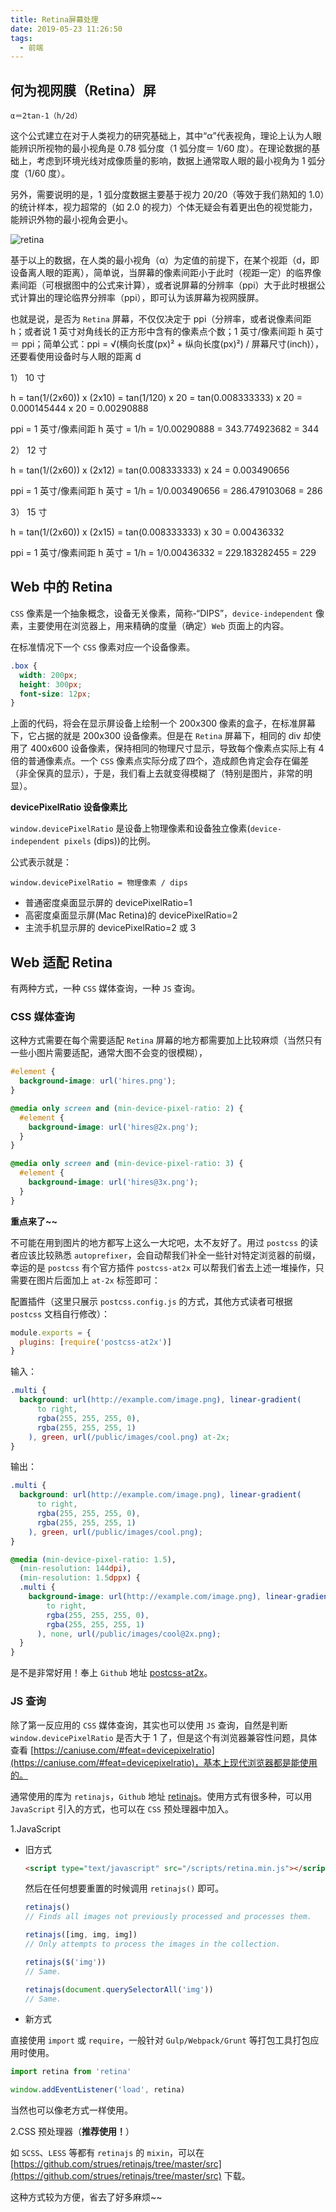 ```yaml
---
title: Retina屏幕处理
date: 2019-05-23 11:26:50
tags:
  - 前端
---
```


## 何为视网膜（Retina）屏

```
α＝2tan-1（h/2d）
```

这个公式建立在对于人类视力的研究基础上，其中“α”代表视角，理论上认为人眼能辨识所视物的最小视角是 0.78 弧分度（1 弧分度＝ 1/60 度）。在理论数据的基础上，考虑到环境光线对成像质量的影响，数据上通常取人眼的最小视角为 1 弧分度（1/60 度）。

<!-- more -->

另外，需要说明的是，1 弧分度数据主要基于视力 20/20（等效于我们熟知的 1.0）的统计样本，视力超常的（如 2.0 的视力）个体无疑会有着更出色的视觉能力，能辨识外物的最小视角会更小。

![retina](/assets/img/retina1.jpg)

基于以上的数据，在人类的最小视角（α）为定值的前提下，在某个视距（d，即设备离人眼的距离），简单说，当屏幕的像素间距小于此时（视距一定）的临界像素间距（可根据图中的公式来计算），或者说屏幕的分辨率（ppi）大于此时根据公式计算出的理论临界分辨率（ppi），即可认为该屏幕为视网膜屏。

也就是说，是否为 `Retina` 屏幕，不仅仅决定于 ppi（分辨率，或者说像素间距 h；或者说 1 英寸对角线长的正方形中含有的像素点个数；1 英寸/像素间距 h 英寸＝ ppi；简单公式：ppi = √(横向长度(px)² + 纵向长度(px)²) / 屏幕尺寸(inch)），还要看使用设备时与人眼的距离 d

1） 10 寸

h = tan(1/(2x60)) x (2x10) = tan(1/120) x 20 = tan(0.008333333) x 20 = 0.000145444 x 20 = 0.00290888

ppi = 1 英寸/像素间距 h 英寸 = 1/h = 1/0.00290888 = 343.774923682 = 344

2） 12 寸

h = tan(1/(2x60)) x (2x12) = tan(0.008333333) x 24 = 0.003490656

ppi = 1 英寸/像素间距 h 英寸 = 1/h = 1/0.003490656 = 286.479103068 = 286

3） 15 寸

h = tan(1/(2x60)) x (2x15) = tan(0.008333333) x 30 = 0.00436332

ppi = 1 英寸/像素间距 h 英寸 = 1/h = 1/0.00436332 = 229.183282455 = 229

## Web 中的 Retina

`CSS` 像素是一个抽象概念，设备无关像素，简称-“DIPS”，`device-independent` 像素，主要使用在浏览器上，用来精确的度量（确定）`Web` 页面上的内容。

在标准情况下一个 `CSS` 像素对应一个设备像素。

```css
.box {
  width: 200px;
  height: 300px;
  font-size: 12px;
}
```

上面的代码，将会在显示屏设备上绘制一个 200x300 像素的盒子，在标准屏幕下，它占据的就是 200x300 设备像素。但是在 `Retina` 屏幕下，相同的 div 却使用了 400x600 设备像素，保持相同的物理尺寸显示，导致每个像素点实际上有 4 倍的普通像素点。一个 `CSS` 像素点实际分成了四个，造成颜色肯定会存在偏差（非全保真的显示），于是，我们看上去就变得模糊了（特别是图片，非常的明显）。

**devicePixelRatio 设备像素比**

`window.devicePixelRatio` 是设备上物理像素和设备独立像素(`device-independent pixels` (dips))的比例。

公式表示就是：

```
window.devicePixelRatio = 物理像素 / dips
```

- 普通密度桌面显示屏的 devicePixelRatio=1
- 高密度桌面显示屏(Mac Retina)的 devicePixelRatio=2
- 主流手机显示屏的 devicePixelRatio=2 或 3

## Web 适配 Retina

有两种方式，一种 `CSS` 媒体查询，一种 `JS` 查询。

### CSS 媒体查询

这种方式需要在每个需要适配 `Retina` 屏幕的地方都需要加上比较麻烦（当然只有一些小图片需要适配，通常大图不会变的很模糊），

```css
#element {
  background-image: url('hires.png');
}

@media only screen and (min-device-pixel-ratio: 2) {
  #element {
    background-image: url('hires@2x.png');
  }
}

@media only screen and (min-device-pixel-ratio: 3) {
  #element {
    background-image: url('hires@3x.png');
  }
}
```

**重点来了~~**

不可能在用到图片的地方都写上这么一大坨吧，太不友好了。用过 `postcss` 的读者应该比较熟悉 `autoprefixer`，会自动帮我们补全一些针对特定浏览器的前缀，幸运的是 `postcss` 有个官方插件 `postcss-at2x` 可以帮我们省去上述一堆操作，只需要在图片后面加上 `at-2x` 标签即可：

配置插件（这里只展示 `postcss.config.js` 的方式，其他方式读者可根据 `postcss` 文档自行修改）：

```js
module.exports = {
  plugins: [require('postcss-at2x')]
}
```

输入：

```css
.multi {
  background: url(http://example.com/image.png), linear-gradient(
      to right,
      rgba(255, 255, 255, 0),
      rgba(255, 255, 255, 1)
    ), green, url(/public/images/cool.png) at-2x;
}
```

输出：

```css
.multi {
  background: url(http://example.com/image.png), linear-gradient(
      to right,
      rgba(255, 255, 255, 0),
      rgba(255, 255, 255, 1)
    ), green, url(/public/images/cool.png);
}

@media (min-device-pixel-ratio: 1.5),
  (min-resolution: 144dpi),
  (min-resolution: 1.5dppx) {
  .multi {
    background-image: url(http://example.com/image.png), linear-gradient(
        to right,
        rgba(255, 255, 255, 0),
        rgba(255, 255, 255, 1)
      ), none, url(/public/images/cool@2x.png);
  }
}
```

是不是非常好用！奉上 `Github` 地址 [postcss-at2x](https://github.com/simonsmith/postcss-at2x)。

### JS 查询

除了第一反应用的 `CSS` 媒体查询，其实也可以使用 `JS` 查询，自然是判断 `window.devicePixelRatio` 是否大于 1 了，但是这个有浏览器兼容性问题，具体查看 [https://caniuse.com/#feat=devicepixelratio](https://caniuse.com/#feat=devicepixelratio)，基本上现代浏览器都是能使用的。

通常使用的库为 `retinajs`，`Github` 地址 [retinajs](https://github.com/strues/retinajs)。使用方式有很多种，可以用 `JavaScript` 引入的方式，也可以在 `CSS` 预处理器中加入。

1.JavaScript

- 旧方式

  ```html
  <script type="text/javascript" src="/scripts/retina.min.js"></script>
  ```

  然后在任何想要重置的时候调用 `retinajs()` 即可。

  ```js
  retinajs()
  // Finds all images not previously processed and processes them.

  retinajs([img, img, img])
  // Only attempts to process the images in the collection.

  retinajs($('img'))
  // Same.

  retinajs(document.querySelectorAll('img'))
  // Same.
  ```

- 新方式

直接使用 `import` 或 `require`，一般针对 `Gulp/Webpack/Grunt` 等打包工具打包应用时使用。

```js
import retina from 'retina'

window.addEventListener('load', retina)
```

当然也可以像老方式一样使用。

2.CSS 预处理器（**推荐使用！**）

如 `SCSS`、`LESS` 等都有 `retinajs` 的 `mixin`，可以在 [https://github.com/strues/retinajs/tree/master/src](https://github.com/strues/retinajs/tree/master/src) 下载。

这种方式较为方便，省去了好多麻烦~~
